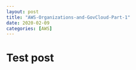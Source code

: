 ```yaml
---
layout: post
title: "AWS-Organizations-and-GovCloud-Part-1"
date: 2020-02-09
categories: [AWS]
---
```


# Test post
